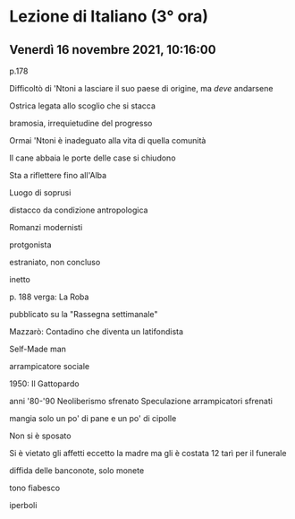 # Lezione di Italiano (3° ora)

## Venerdì 16 novembre 2021, 10:16:00

p.178

Difficoltò di 'Ntoni a lasciare il suo paese di origine, ma _deve_ andarsene

Ostrica legata allo scoglio che si stacca

bramosia, irrequietudine del progresso

Ormai 'Ntoni è inadeguato alla vita di quella comunità

Il cane abbaia
le porte delle case si chiudono

Sta a riflettere fino all'Alba


Luogo di soprusi

distacco da condizione antropologica

Romanzi modernisti

protgonista

estraniato, non concluso

inetto


p. 188 
verga: La Roba

pubblicato su la "Rassegna settimanale"


Mazzarò: Contadino che diventa un latifondista

Self-Made man

arrampicatore sociale

1950: Il Gattopardo

anni '80-'90  Neoliberismo sfrenato 
Speculazione
arrampicatori sfrenati


mangia solo un po' di pane e un po' di cipolle

Non si è sposato

Si è vietato gli affetti eccetto la madre ma gli è costata 12 tarì per il funerale

diffida delle banconote, solo monete



tono fiabesco


iperboli


<!--stackedit_data:
eyJoaXN0b3J5IjpbMjkzNDY0NTI1LC0xNjY3MzY4ODUsMTM3MD
I1NjE4MiwtMTE4ODYyODYyNV19
-->